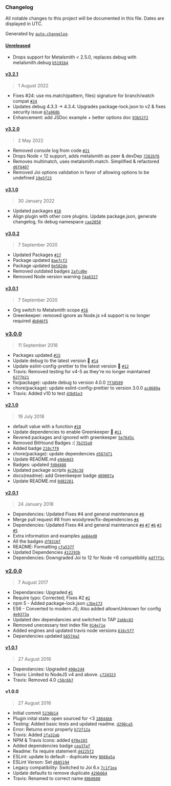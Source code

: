 ### Changelog

All notable changes to this project will be documented in this file. Dates are displayed in UTC.

Generated by [`auto-changelog`](https://github.com/CookPete/auto-changelog).

#### [Unreleased](https://github.com/metalsmith/default-values/compare/v3.2.1...HEAD)

- Drops support for Metalsmith &lt; 2.5.0, replaces debug with metalsmith.debug [`b5191b4`](https://github.com/metalsmith/default-values/commit/b5191b471b1d6a3742b57b5eb33629ed32acc12e)

#### [v3.2.1](https://github.com/metalsmith/default-values/compare/v3.2.0...v3.2.1)

> 1 August 2022

- Fixes #24: use ms.match(pattern, files) signature for branch/watch compat [`#24`](https://github.com/metalsmith/default-values/issues/24)
- Updates debug 4.3.3 -&gt; 4.3.4. Upgrades package-lock.json to v2 & fixes security issue [`67a968b`](https://github.com/metalsmith/default-values/commit/67a968b4d3799d6c95d98f2eb2472796c1b59b98)
- Enhancement: add JSDoc example + better options doc [`93b52f2`](https://github.com/metalsmith/default-values/commit/93b52f22b8bf969fa7eb8a7ea10dd8c201c99f91)

#### [v3.2.0](https://github.com/metalsmith/default-values/compare/v3.1.0...v3.2.0)

> 2 May 2022

- Removed console log from code [`#21`](https://github.com/metalsmith/default-values/pull/21)
- Drops Node &lt; 12 support, adds metalsmith as peer & devDep [`7262bf6`](https://github.com/metalsmith/default-values/commit/7262bf604d9d41774bbb13443fd384c3f3d136e1)
- Removes multimatch, uses metalsmith.match. Simplified & refactored [`d6f8407`](https://github.com/metalsmith/default-values/commit/d6f84076e6fe91ca3205c1ed2c14a7cca4694b98)
- Removed Joi options validation in favor of allowing options to be undefined [`19e5f23`](https://github.com/metalsmith/default-values/commit/19e5f23c11cdf2104d6ccce4027ff27728922775)

#### [v3.1.0](https://github.com/metalsmith/default-values/compare/v3.0.2...v3.1.0)

> 30 January 2022

- Updated packages [`#18`](https://github.com/metalsmith/default-values/pull/18)
- Align plugin with other core plugins. Update package.json, generate changelog, fix debug namespace [`cae2058`](https://github.com/metalsmith/default-values/commit/cae2058d73a736adf519f9b83b93b7879ad1a45e)

#### [v3.0.2](https://github.com/metalsmith/default-values/compare/v3.0.1...v3.0.2)

> 7 September 2020

- Updated Packages [`#17`](https://github.com/metalsmith/default-values/pull/17)
- Package updated [`8ae7cf2`](https://github.com/metalsmith/default-values/commit/8ae7cf224db67eb65c239fc473225149f1ab2670)
- Package updated [`0e582de`](https://github.com/metalsmith/default-values/commit/0e582de4de19581ea02792415195395ad646c299)
- Removed outdated badges [`2afcd0e`](https://github.com/metalsmith/default-values/commit/2afcd0e915c27ba7f91538042504160fb47edeb1)
- Removed Node version warning [`f4a6327`](https://github.com/metalsmith/default-values/commit/f4a6327babaa2696062fad1f89d69033b1ee18a4)

#### [v3.0.1](https://github.com/metalsmith/default-values/compare/v3.0.0...v3.0.1)

> 7 September 2020

- Org switch to Metalsmith scope [`#16`](https://github.com/metalsmith/default-values/pull/16)
- Greenkeeper: removed ignore as Node.js v4 support is no longer required [`4b846f5`](https://github.com/metalsmith/default-values/commit/4b846f51e4072aabb2e51271a26742b6a6abde40)

### [v3.0.0](https://github.com/metalsmith/default-values/compare/v2.1.0...v3.0.0)

> 11 September 2018

- Packages updated [`#15`](https://github.com/metalsmith/default-values/pull/15)
- Update debug to the latest version 🚀 [`#14`](https://github.com/metalsmith/default-values/pull/14)
- Update eslint-config-prettier to the latest version 🚀 [`#12`](https://github.com/metalsmith/default-values/pull/12)
- Travis: Removed testing for v4-5 as they're no longer maintained [`6277b21`](https://github.com/metalsmith/default-values/commit/6277b2161445bb915eef68bfb242f5ebc223596d)
- fix(package): update debug to version 4.0.0 [`7f38589`](https://github.com/metalsmith/default-values/commit/7f38589494cd1d96e1f59f85543f91cf8dcf691a)
- chore(package): update eslint-config-prettier to version 3.0.0 [`ac8689a`](https://github.com/metalsmith/default-values/commit/ac8689ad3d97fe55b43bbef6639c252158a5387d)
- Travis: Added v10 to test [`d3b01e3`](https://github.com/metalsmith/default-values/commit/d3b01e33a35e5d6a7ea78b6dee27f9823cafeb0a)

#### [v2.1.0](https://github.com/metalsmith/default-values/compare/v2.0.1...v2.1.0)

> 19 July 2018

- default value with a function [`#10`](https://github.com/metalsmith/default-values/pull/10)
- Update dependencies to enable Greenkeeper 🌴 [`#11`](https://github.com/metalsmith/default-values/pull/11)
- Revered packages and ignored with greenkeeper [`5e7645c`](https://github.com/metalsmith/default-values/commit/5e7645c6de8d23278f91b6160ec813921d2f16ac)
- Removed BitHound Badges :( [`7b255a9`](https://github.com/metalsmith/default-values/commit/7b255a9e3a861d06744542febfcfa5b31da9f747)
- Added badge [`210c7f9`](https://github.com/metalsmith/default-values/commit/210c7f9dbe4946685f7636ae87505334843fba2b)
- chore(package): update dependencies [`d587d71`](https://github.com/metalsmith/default-values/commit/d587d7103483bd7a5b68d75707e1164f765763d1)
- Update README.md [`e9de8d3`](https://github.com/metalsmith/default-values/commit/e9de8d3493943221012737a2583c760cc81bcca0)
- Badges: updated [`fd0d488`](https://github.com/metalsmith/default-values/commit/fd0d4887a2178ff689ad7333bed9d2872e33de7b)
- Updated package scripts [`4c26c3d`](https://github.com/metalsmith/default-values/commit/4c26c3d0110cc2ed99700ae7d7e30cb83dfd7b8b)
- docs(readme): add Greenkeeper badge [`489007a`](https://github.com/metalsmith/default-values/commit/489007ae174d55f6ef375a0fe5984461286e3ca0)
- Update README.md [`9d82281`](https://github.com/metalsmith/default-values/commit/9d82281a72a774c08c0c53f8d4ed4a4c8957e1f8)

#### [v2.0.1](https://github.com/metalsmith/default-values/compare/v2.0.0...v2.0.1)

> 24 January 2018

- Dependencies: Updated Fixes #4 and general maintenance [`#8`](https://github.com/metalsmith/default-values/pull/8)
- Merge pull request #8 from woodyrew/fix-dependencies [`#4`](https://github.com/metalsmith/default-values/issues/4)
- Dependencies: Updated Fixes #4 and general maintenance [`#4`](https://github.com/metalsmith/default-values/issues/4) [`#7`](https://github.com/metalsmith/default-values/issues/7) [`#6`](https://github.com/metalsmith/default-values/issues/6) [`#3`](https://github.com/metalsmith/default-values/issues/3) [`#5`](https://github.com/metalsmith/default-values/issues/5)
- Extra information and examples [`ae84ed0`](https://github.com/metalsmith/default-values/commit/ae84ed0d8d926695efb890150781489f7c3e1352)
- All the badges [`df8316f`](https://github.com/metalsmith/default-values/commit/df8316f62a4658110eb8596f30f3635d7a4bc9de)
- README: Formatting [`cfa537f`](https://github.com/metalsmith/default-values/commit/cfa537fa3f93ac2b8e4c65c7aeec95c72a0deb98)
- Updated Dependencies [`412293b`](https://github.com/metalsmith/default-values/commit/412293be44b6c9d0beee54b590e02ea64c61a2ec)
- Dependencies: Downgraded Joi to 12 for Node &lt;6 compatibility [`4df7f3c`](https://github.com/metalsmith/default-values/commit/4df7f3c70b75e09f876006dbae97582eb49f7d4d)

### [v2.0.0](https://github.com/metalsmith/default-values/compare/v1.0.1...v2.0.0)

> 7 August 2017

- Dependancies: Upgraded [`#1`](https://github.com/metalsmith/default-values/pull/1)
- Require typo: Corrected; Fixes #2 [`#2`](https://github.com/metalsmith/default-values/issues/2)
- npm 5 - Added package-lock.json [`c3be173`](https://github.com/metalsmith/default-values/commit/c3be173fe482521ad7cd8bbaebb3249a02df0db5)
- ES6 - Converted to modern JS; Also added allownUnknown for config [`4e9373a`](https://github.com/metalsmith/default-values/commit/4e9373a6f0a64b96a2f4077da6a9e473abc822b9)
- Updated dev dependancies and switched to TAP [`2abbc83`](https://github.com/metalsmith/default-values/commit/2abbc8386f5e79a0c963b3b49de5f763d1b03360)
- Removed unecessary test index file [`914e71e`](https://github.com/metalsmith/default-values/commit/914e71e068ce535cc18a7d09a135a02820ab6184)
- Added engines and updated travis node versions [`616c5f7`](https://github.com/metalsmith/default-values/commit/616c5f769e86a02582a7bb7aca5970fd8dc59c6d)
- Dependencies updated [`b6574a2`](https://github.com/metalsmith/default-values/commit/b6574a2770da152cfbeea66bc1e39dc859128fd2)

#### [v1.0.1](https://github.com/metalsmith/default-values/compare/v1.0.0...v1.0.1)

> 27 August 2016

- Dependancies: Upgraded [`498e2d4`](https://github.com/metalsmith/default-values/commit/498e2d488bda5ca69906e7e804ad0bb174bc6752)
- Travis: Limited to NodeJS v4 and above. [`c724323`](https://github.com/metalsmith/default-values/commit/c72432396611a6e9c9d812471e825ca96f0b4a42)
- Travis: Removed 4.0 [`c58c6b7`](https://github.com/metalsmith/default-values/commit/c58c6b7f760fd544c52c88b6c49386e7eb430632)

#### v1.0.0

> 27 August 2016

- Initial commit [`5238b14`](https://github.com/metalsmith/default-values/commit/5238b1401b34e384592239730e55f9a14367b313)
- Plugin inital state: open sourced for &lt;3 [`18844b6`](https://github.com/metalsmith/default-values/commit/18844b615993777b5183a63cc9321c4f4e38adf1)
- Testing: Added basic tests and updated readme. [`d290ca5`](https://github.com/metalsmith/default-values/commit/d290ca5bd892d92cd58bd1e43d66aed7f923760e)
- Error: Returns error properly [`b72f12a`](https://github.com/metalsmith/default-values/commit/b72f12a7c2569c25b50970791392746cba4eea22)
- Travis: Added [`2fa32ab`](https://github.com/metalsmith/default-values/commit/2fa32ab1d40903ac23ea5a198b8a7ae4c4160c4c)
- NPM & Travis Icons: added [`6f0e103`](https://github.com/metalsmith/default-values/commit/6f0e1034743b02b5346ddc37a16add84ff208625)
- Added dependencies badge [`cea37af`](https://github.com/metalsmith/default-values/commit/cea37af6d04265ded7b01168faa957972e6ee0f3)
- Readme: fix require statement [`d4225f2`](https://github.com/metalsmith/default-values/commit/d4225f2a5533d4d7a567935a1529e7b4bac60f57)
- ESLint: update to default - duplicate key [`8668a5a`](https://github.com/metalsmith/default-values/commit/8668a5aaa14eff117d738d9150906abcc43de5a2)
- ESLint Verson: Set [`d685194`](https://github.com/metalsmith/default-values/commit/d6851941ab931fc870f4192274b280c630ae0265)
- Legacy compatibility: Switched to Joi 6.x [`7c1f1ea`](https://github.com/metalsmith/default-values/commit/7c1f1ea675aff4ffc4402300c9e6582fe5430166)
- Update defaults to remove duplicate [`429b664`](https://github.com/metalsmith/default-values/commit/429b664e4d98805e811f9d776252b2c3a88c9a5f)
- Travis: Renamed to correct name [`88b0688`](https://github.com/metalsmith/default-values/commit/88b0688a6745255efe5470287106d7ed2a5ecba1)
